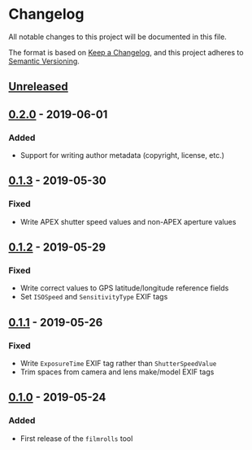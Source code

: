 # Changelog
All notable changes to this project will be documented in this file.

The format is based on [Keep a Changelog](https://keepachangelog.com/en/1.0.0/),
and this project adheres to [Semantic Versioning](https://semver.org/spec/v2.0.0.html).

## [Unreleased]

## [0.2.0] - 2019-06-01
### Added
- Support for writing author metadata (copyright, license, etc.)

## [0.1.3] - 2019-05-30
### Fixed
- Write APEX shutter speed values and non-APEX aperture values

## [0.1.2] - 2019-05-29
### Fixed
- Write correct values to GPS latitude/longitude reference fields
- Set `ISOSpeed` and `SensitivityType` EXIF tags

## [0.1.1] - 2019-05-26
### Fixed
- Write `ExposureTime` EXIF tag rather than `ShutterSpeedValue`
- Trim spaces from camera and lens make/model EXIF tags

## [0.1.0] - 2019-05-24
### Added
- First release of the `filmrolls` tool

[Unreleased]: https://github.com/urdh/filmrolls/compare/v0.2.0...HEAD
[0.2.0]: https://github.com/urdh/filmrolls/compare/v0.1.3...v0.2.0
[0.1.3]: https://github.com/urdh/filmrolls/compare/v0.1.2...v0.1.3
[0.1.2]: https://github.com/urdh/filmrolls/compare/v0.1.1...v0.1.2
[0.1.1]: https://github.com/urdh/filmrolls/compare/v0.1.0...v0.1.1
[0.1.0]: https://github.com/urdh/filmrolls/releases/tag/v0.1.0
